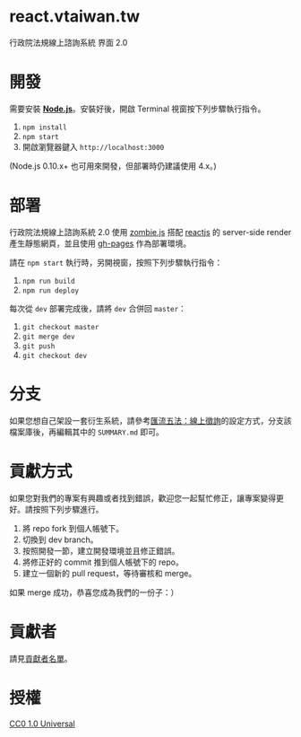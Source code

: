 # react.vtaiwan.tw

行政院法規線上諮詢系統 界面 2.0

# 開發

需要安裝 [__Node.js__](https://nodejs.org/)。安裝好後，開啟 Terminal 視窗按下列步驟執行指令。

1. `npm install`
2. `npm start`
3. 開啟瀏覽器鍵入 `http://localhost:3000`

(Node.js 0.10.x+ 也可用來開發，但部署時仍建議使用 4.x。)

# 部署

行政院法規線上諮詢系統 2.0 使用 [zombie.js](http://zombie.js.org/) 搭配 [reactjs](https://facebook.github.io/react/) 的 server-side render 產生靜態網頁，並且使用 [gh-pages](https://pages.github.com/) 作為部署環境。

請在 `npm start` 執行時，另開視窗，按照下列步驟執行指令：

1. `npm run build`
2. `npm run deploy`

每次從 `dev` 部署完成後，請將 `dev` 合併回 `master`：

1. `git checkout master`
2. `git merge dev`
3. `git push`
4. `git checkout dev`

# 分支

如果您想自己架設一套衍生系統，請參考[匯流五法：線上徵詢](https://github.com/g0v/dc.vtaiwan.tw)的設定方式，分支該檔案庫後，再編輯其中的 `SUMMARY.md` 即可。

# 貢獻方式

如果您對我們的專案有興趣或者找到錯誤，歡迎您一起幫忙修正，讓專案變得更好。請按照下列步驟進行。

1. 將 repo fork 到個人帳號下。
2. 切換到 dev branch。
3. 按照開發一節，建立開發環境並且修正錯誤。
4. 將修正好的 commit 推到個人帳號下的 repo。
5. 建立一個新的 pull request，等待審核和 merge。

如果 merge 成功，恭喜您成為我們的一份子：）

# 貢獻者

請見[貢獻者名單](https://github.com/g0v/react.vtaiwan.tw/graphs/contributors)。

# 授權

[CC0 1.0 Universal](LICENSE)

